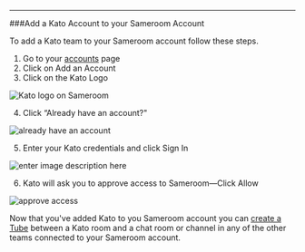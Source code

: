 ---
###Add a Kato Account to your Sameroom Account


To add a Kato team to your Sameroom account follow these steps.

1. Go to your <a href="https://sameroom.io/accounts/" target="_blank">accounts</a> page
2. Click on Add an Account
3. Click on the Kato Logo

![Kato logo on Sameroom](https://in.kato.im/ba2d835b6881485d60a6483e814aa40b2ffd00aa6b25097f0dcf69547836f5/Sameroom%20Select%20Kato%20Account%20copy.png)

4. Click “Already have an account?"

![already have an account](https://in.kato.im/8bc677a66d6c7414b2dc1fb220a2617d82d15e2664c8349421ed05d07d907ff9/Sameroom_Kato_Already_Have_account%20copy.png)

5. Enter your Kato credentials and click Sign In 

![enter image description here](https://in.kato.im/afeec0fcdcd45c73b7e0808a0e5ff6fc38f390e4db5d6d517930d8c688bc79c/Sameroom%20Kato%20Login%20copy.png)

6. Kato will ask you to approve access to Sameroom—Click Allow

![approve access](https://in.kato.im/72445279e5c3634c2b39a8b267b48905d33c6236484ff571e60f72bf8560acb/Sameroom%20Kato%20Allow%20Access%20copy.png)

Now that you've added Kato to you Sameroom account you can [create a Tube](/getting-started/en/tubes-portals/tubes) between a Kato room and a chat room or channel in any of the other teams connected to your Sameroom account.

